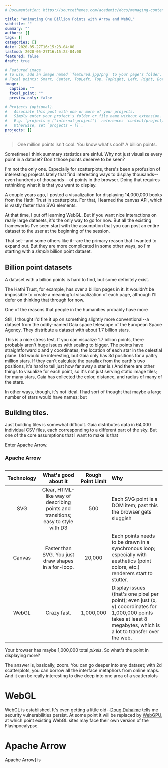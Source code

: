 ```yaml
---
# Documentation: https://sourcethemes.com/academic/docs/managing-content/

title: "Animating One Billion Points with Arrow and WebGL"
subtitle: ""
summary: ""
authors: []
tags: []
categories: []
date: 2020-05-27T16:15:23-04:00
lastmod: 2020-05-27T16:15:23-04:00
featured: false
draft: true

# Featured image
# To use, add an image named `featured.jpg/png` to your page's folder.
# Focal points: Smart, Center, TopLeft, Top, TopRight, Left, Right, BottomLeft, Bottom, BottomRight.
image:
  caption: ""
  focal_point: ""
  preview_only: false

# Projects (optional).
#   Associate this post with one or more of your projects.
#   Simply enter your project's folder or file name without extension.
#   E.g. `projects = ["internal-project"]` references `content/project/deep-learning/index.md`.
#   Otherwise, set `projects = []`.
projects: []
---
```



> One million points isn't cool. You know what's cool? A billion points.

Sometimes I think summary statistics are sinful. Why not just visualize every
point in a dataset? Don't those points deserve to be seen?

I'm not the only one. Especially for scatterplots, there's been a profusion of interesting projects
lately that find interesting ways to display thousands--even hundreds of thousands--
of points in the browser. Doing that requires rethinking what it is that you want to display.

A couple years ago, I posted a visualization for displaying 14,000,000 books from
the Hathi Trust in scatterplots. For that, I learned the canvas API, which is
vastly faster than SVG elements.

At that time, I put off learning WebGL. But if you want nice interactions
on really large datasets, it's the only way to go for now. But all the existing
frameworks I've seen start with the assumption that you can post an entire
dataset to the user at the beginning of the session.

That set--and some others like it--are the primary reason that I wanted to
expand out. But they are more complicated in some other ways, so I'm starting
with a *simple* billion point dataset.

## Billion point datasets

A dataset with a billion points is hard to find, but some definitely exist.

The Hathi Trust, for example, has over a billion pages in it. It wouldn't
be impossible to create a meaningful visualization of each page, although
I'll defer on thinking that through for now.

One of the reasons that people in the humanities probably have more

Still, I thought I'd fire it up on something slightly more conventional--a dataset
from the oddly-named Gaia space telescope of the European Space Agency. They
distribute a dataset with about 1.7 billion stars.

This is a nice stress test. If you can visualize 1.7 billion points, there
probably aren't huge issues with scaling to bigger. The points have straightforward
x and y coordinates; the location of each star in the celestial plane.
(3d would
  be interesting, but Gaia only has 3d positions for a paltry million stars. If they
  can't calculate the parallax from the earth's two positions, it's hard to tell
  just how far away a star is.)
And there are other things to visualize for each point, so it's not just
serving static image tiles; for many stars, Gaia has collected the color,
distance, and radius of many of the stars.

In other ways, though, it's not ideal. I had sort of thought that maybe a large
number of stars would have names; but





## Building tiles.

Just building tiles is somewhat difficult. Gaia distributes data in 64,000 individual
CSV files, each corresponding to a different part of the sky. But one of the
core assumptions that I want to make is that

Enter Apache Arrow.

### Apache Arrow

##

|Technology|What's good about it|Rough Point Limit|Why|
|:----------:|:----------------:|:-----------:|:------------------------------|
|SVG|Clear, HTML-like way of describing points and transitions; easy to style with D3|500|Each SVG point is a DOM item; past this the browser gets sluggish|
|Canvas|Faster than SVG. You just draw shapes in a for-loop.|20,000|Each points needs to be drawn in a synchronous loop; especially with aesthetics (point colors, etc.) renderers start to stutter.|
|WebGL|Crazy fast.|1,000,000|Display issues (that's one pixel per point); even just (x, y) cooordinates for 1,000,000 points takes at least 8 megabytes, which is a lot to transfer over the web.|

Your browser has <span id="pixelcount">maybe 1,000,000</span> total *pixels*. So
what's the point in displaying more?

The answer is, basically, zoom. You can go deeper into any dataset;
with 2d scatterplots, you can borrow all the interface metaphors from online
maps. And it can be really interesting to dive deep into one area of a scatterplots


<script>
document.getElementById("pixelcount")
</script>

# WebGL

WebGL is established. It's even getting a little old--[Doug Duhaime](https://douglasduhaime.com/)
tells me security vulnerabilities persist. At some point it will
be replaced by [WebGPU](https://en.wikipedia.org/wiki/WebGPU),
at which point existing WebGL sites may face their own version of the Flashpocalypse.


# Apache Arrow

Apache Arrow] is

